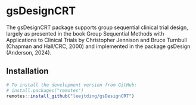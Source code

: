 # gsDesignCRT

The gsDesignCRT package supports group sequential clinical trial design, largely
as presented in the book Group Sequential Methods with Applications to Clinical
Trials by Christopher Jennison and Bruce Turnbull (Chapman and Hall/CRC, 2000)
and implemented in the package gsDesign (Anderson, 2024).

## Installation

```r
# To install the development version from GitHub:
# install.packages("remotes")
remotes::install_github("leejtding/gsDesignCRT")
```
